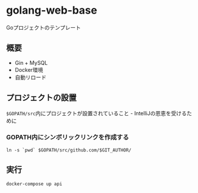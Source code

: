 # golang-web-base

Goプロジェクトのテンプレート

## 概要
- Gin + MySQL
- Docker環境
- 自動リロード

## プロジェクトの設置

`$GOPATH/src`内にプロジェクトが設置されていること
    - IntelliJの恩恵を受けるために

### GOPATH内にシンボリックリンクを作成する
```
ln -s `pwd` $GOPATH/src/github.com/$GIT_AUTHOR/
```

## 実行
```
docker-compose up api
```
